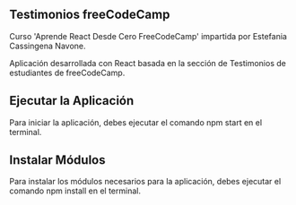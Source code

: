 ## Testimonios freeCodeCamp
Curso 'Aprende React Desde Cero FreeCodeCamp' impartida por Estefania Cassingena Navone.

Aplicación desarrollada con React basada en la sección de Testimonios de estudiantes de freeCodeCamp.



## Ejecutar la Aplicación


Para iniciar la aplicación, debes ejecutar el comando npm start en el terminal.

## Instalar Módulos


Para instalar los módulos necesarios para la aplicación, debes ejecutar el comando npm install en el terminal.

